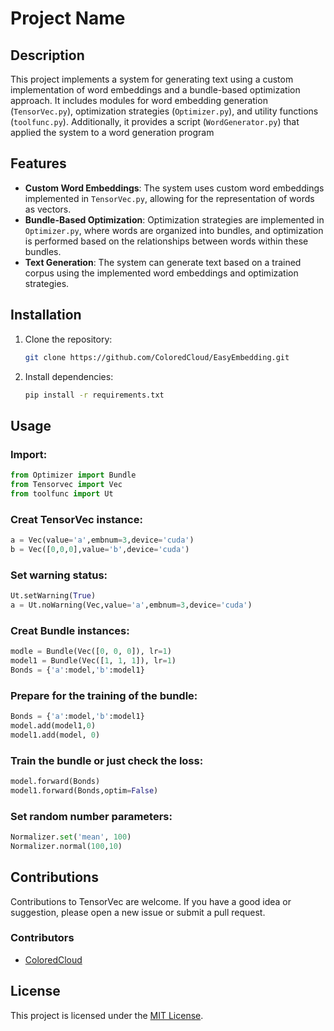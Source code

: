 # Project Name

## Description

This project implements a system for generating text using a custom implementation of word embeddings and a bundle-based optimization approach. It includes modules for word embedding generation (`TensorVec.py`), optimization strategies (`Optimizer.py`), and utility functions (`toolfunc.py`). Additionally, it provides a script (`WordGenerator.py`) that applied the system to a word generation program
## Features

- **Custom Word Embeddings**: The system uses custom word embeddings implemented in `TensorVec.py`, allowing for the representation of words as vectors.
- **Bundle-Based Optimization**: Optimization strategies are implemented in `Optimizer.py`, where words are organized into bundles, and optimization is performed based on the relationships between words within these bundles.
- **Text Generation**: The system can generate text based on a trained corpus using the implemented word embeddings and optimization strategies.

## Installation

1. Clone the repository:

   ```bash
   git clone https://github.com/ColoredCloud/EasyEmbedding.git
   ```

2. Install dependencies:

   ```bash
   pip install -r requirements.txt
   ```

## Usage

### Import:
   ```python
   from Optimizer import Bundle
   from Tensorvec import Vec
   from toolfunc import Ut
   ```

### Creat TensorVec instance:
   ```python
   a = Vec(value='a',embnum=3,device='cuda')
   b = Vec([0,0,0],value='b',device='cuda')
   ```

### Set warning status:
   ```python
   Ut.setWarning(True)
   a = Ut.noWarning(Vec,value='a',embnum=3,device='cuda')
   ```

### Creat Bundle instances:
   ```python
   modle = Bundle(Vec([0, 0, 0]), lr=1)
   model1 = Bundle(Vec([1, 1, 1]), lr=1)
   Bonds = {'a':model,'b':model1}
   ```

### Prepare for the training of the bundle:
   ```python
   Bonds = {'a':model,'b':model1}
   model.add(model1,0)
   model1.add(model, 0)
   ```

### Train the bundle or just check the loss:
   ```python
   model.forward(Bonds)
   model1.forward(Bonds,optim=False)
   ```

### Set random number parameters:
   ```python
   Normalizer.set('mean', 100)
   Normalizer.normal(100,10)
   ```



## Contributions
   Contributions to TensorVec are welcome. If you have a good idea or suggestion, please open a new issue or submit a pull request.
   
### Contributors
- [ColoredCloud](https://github.com/ColoredCloud)

## License

This project is licensed under the [MIT License](LICENSE).

